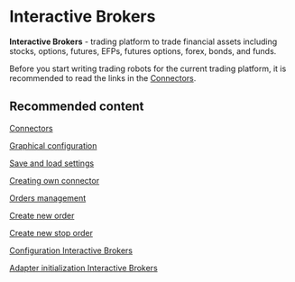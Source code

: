 # Interactive Brokers

**Interactive Brokers** \- trading platform to trade financial assets including stocks, options, futures, EFPs, futures options, forex, bonds, and funds.

Before you start writing trading robots for the current trading platform, it is recommended to read the links in the [Connectors](../../connectors.md). 

## Recommended content

[Connectors](../../connectors.md)

[Graphical configuration](../graphical_configuration.md)

[Save and load settings](../save_and_load_settings.md)

[Creating own connector](../creating_own_connector.md)

[Orders management](../../orders_management.md)

[Create new order](../../orders_management/create_new_order.md)

[Create new stop order](../../orders_management/create_new_stop_order.md)

[Configuration Interactive Brokers](interactive_brokers/configuration_interactive_brokers.md)

[Adapter initialization Interactive Brokers](interactive_brokers/adapter_initialization_interactive_brokers.md)

